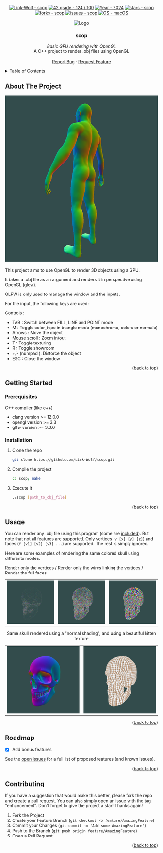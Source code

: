 <div id="top"></div>

<div align="center">
 <a href="https://github.com/Link-Wolf/scop" title="Go to GitHub repo"><img src="https://img.shields.io/static/v1?label=Link-Wolf&message=scop&color=blue&logo=github&style=for-the-badge" alt="Link-Wolf - scop"></a>
 <a href="https://"><img src="https://img.shields.io/badge/42_grade-124_%2F_100-brightgreen?style=for-the-badge" alt="42 grade - 124 / 100"></a>
 <a href="https://"><img src="https://img.shields.io/badge/Year-2024-ffad9b?style=for-the-badge" alt="Year - 2024"></a>
 <a href="https://github.com/Link-Wolf/scop/stargazers"><img src="https://img.shields.io/github/stars/Link-Wolf/scop?style=for-the-badge&color=yellow" alt="stars - scop"></a>
 <a href="https://github.com/Link-Wolf/scop/network/members"><img src="https://img.shields.io/github/forks/Link-Wolf/scop?style=for-the-badge&color=lightgray" alt="forks - scop"></a>
 <a href="https://github.com/Link-Wolf/scop/issues"><img src="https://img.shields.io/github/issues/Link-Wolf/scop?style=for-the-badge&color=orange" alt="issues - scop"></a>
 <a href="https://www.apple.com/macos/" title="Go to Apple homepage"><img src="https://img.shields.io/badge/OS-macOS-blue?logo=apple&logoColor=white&style=for-the-badge&color=9cf" alt="OS - macOS"></a>
</div>

<!-- PROJECT LOGO -->
<br />
<div align="center">
  <a>
    <img src="https://www.42mulhouse.fr/wp-content/uploads/2022/06/logo-42-Mulhouse-white.svg" alt="Logo" width="192" height="80">
  </a>

  <h3 align="center">scop</h3>

  <p align="center">
   <em>Basic GPU rendering with OpenGL</em><br/>
    A C++ project to render .obj files using OpenGL
    <br />
    <br />
    <a href="https://github.com/Link-Wolf/scop/issues">Report Bug</a>
    ·
    <a href="https://github.com/Link-Wolf/scop/issues">Request Feature</a>
  </p>
</div>

<!-- TABLE OF CONTENTS -->
<details>
  <summary>Table of Contents</summary>
  <ol>
    <li>
      <a href="#about-the-project">About The Project</a>
    </li>
    <li>
      <a href="#getting-started">Getting Started</a>
      <ul>
        <li><a href="#prerequisites">Prerequisites</a></li>
        <li><a href="#installation">Installation</a></li>
      </ul>
    </li>
    <li><a href="#usage">Usage</a></li>
    <li><a href="#roadmap">Roadmap</a></li>
    <li><a href="#contributing">Contributing</a></li>
  </ol>
</details>

<!-- ABOUT THE PROJECT -->

## About The Project

<div align="center">
  <a>
    <img src="assets/big_human.png" alt="3D render of a human">
  </a>
</div>
</br>
This project aims to use OpenGL to render 3D objects using a GPU.

It takes a .obj file as an argument and renders it in perspective using OpenGL (glew).

GLFW is only used to manage the window and the inputs.

For the input, the following keys are used:

Controls :

-   TAB : Switch between FILL, LINE and POINT mode
-   M : Toggle color_type in triangle mode (monochrome, colors or normale)
-   Arrows : Move the object
-   Mouse scroll : Zoom in/out
-   T : Toggle texturing
-   R : Toggle showroom
-   +/- (numpad ): Distorce the object
-   ESC : Close the window

<p align="right">(<a href="#top">back to top</a>)</p>

<!-- GETTING STARTED -->

## Getting Started

### Prerequisites

C++ compiler (like c++)

-   clang version >= 12.0.0
-   opengl version >= 3.3
-   glfw version >= 3.3.6

### Installation

1. Clone the repo

    ```sh
    git clone https://github.com/Link-Wolf/scop.git
    ```

2. Compile the project

    ```sh
    cd scop; make
    ```

3. Execute it

    ```sh
    ./scop [path_to_obj_file]
    ```

<p align="right">(<a href="#top">back to top</a>)</p>

<!-- USAGE EXAMPLES -->

## Usage

You can render any .obj file using this program (some are [included](./models)). But note that not all features are supported.
Only vertices (`v [x] [y] [z]`) and faces (`f [v1] [v2] [v3] ...`) are supported. The rest is simply ignored.

Here are some examples of rendering the same colored skull using differents modes:

Render only the vertices / Render only the wires linking the vertices / Render the full faces

<div align="center">
 <table>
  <tr>
   <td>
    <img src="assets/skull_dots.png" alt="skull rendered only showing vertices"/>
   </td>
   <td>
    <img src="assets/skull_wire.png" alt="skull rendered only showing wires linking vertices"/>
   </td>
   <td>
    <img src="assets/skull_face.png" alt="skull rendered showing full faces"/>
   </td>
  </tr>
 </table>
 <p>
  Same skull rendered using a "normal shading", and using a beautiful kitten texture
 </p>
 <table>
  <tr>
   <td>
    <img src="assets/skull_normale.png" alt="skull rendered with texture"/>
   </td>
   <td>
    <img src="assets/skull_text.png" alt="skull rendered with light"/>
   </td>
  </tr>
 </table>
</div>

<p align="right">(<a href="#top">back to top</a>)</p>

<!-- ROADMAP -->

## Roadmap

-   [x] Add bonus features

See the [open issues](https://github.com/Link-Wolf/scop/issues) for a full list of proposed features (and known issues).

<p align="right">(<a href="#top">back to top</a>)</p>

<!-- CONTRIBUTING -->

## Contributing

If you have a suggestion that would make this better, please fork the repo and create a pull request. You can also simply open an issue with the tag "enhancement".
Don't forget to give the project a star! Thanks again!

1. Fork the Project
2. Create your Feature Branch (`git checkout -b feature/AmazingFeature`)
3. Commit your Changes (`git commit -m 'Add some AmazingFeature'`)
4. Push to the Branch (`git push origin feature/AmazingFeature`)
5. Open a Pull Request

<p align="right">(<a href="#top">back to top</a>)</p>
